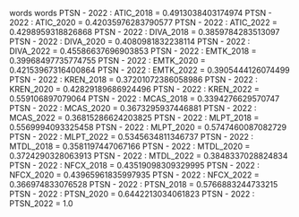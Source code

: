 words
words
PTSN - 2022 : ATIC_2018 = 0.4913038403174974
PTSN - 2022 : ATIC_2020 = 0.42035976283790577
PTSN - 2022 : ATIC_2022 = 0.4298959318826868
PTSN - 2022 : DIVA_2018 = 0.3859784283513097
PTSN - 2022 : DIVA_2020 = 0.4080981832238114
PTSN - 2022 : DIVA_2022 = 0.45586637696903853
PTSN - 2022 : EMTK_2018 = 0.39968497735774755
PTSN - 2022 : EMTK_2020 = 0.42153967316400864
PTSN - 2022 : EMTK_2022 = 0.3905444126074499
PTSN - 2022 : KREN_2018 = 0.37201072386058986
PTSN - 2022 : KREN_2020 = 0.42829189686924496
PTSN - 2022 : KREN_2022 = 0.559106897079064
PTSN - 2022 : MCAS_2018 = 0.3394276629570747
PTSN - 2022 : MCAS_2020 = 0.3673295937446881
PTSN - 2022 : MCAS_2022 = 0.36815286624203825
PTSN - 2022 : MLPT_2018 = 0.5569994093325458
PTSN - 2022 : MLPT_2020 = 0.5747460087082729
PTSN - 2022 : MLPT_2022 = 0.5345634811346737
PTSN - 2022 : MTDL_2018 = 0.3581197447067166
PTSN - 2022 : MTDL_2020 = 0.3724290328063913
PTSN - 2022 : MTDL_2022 = 0.3848337028824834
PTSN - 2022 : NFCX_2018 = 0.43519098309329995
PTSN - 2022 : NFCX_2020 = 0.43965961835997935
PTSN - 2022 : NFCX_2022 = 0.366974833076528
PTSN - 2022 : PTSN_2018 = 0.5766883244733215
PTSN - 2022 : PTSN_2020 = 0.6442213034061823
PTSN - 2022 : PTSN_2022 = 1.0
